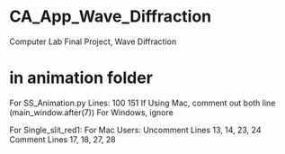 # CA_App_Wave_Diffraction
Computer Lab Final Project, Wave Diffraction

# in animation folder
For SS_Animation.py
  Lines: 100
         151
         If Using Mac, comment out both line (main_window.after(7))
         For Windows, ignore
       
For Single_slit_red1:
  For Mac Users:
                  Uncomment Lines 13, 14, 23, 24
                  Comment Lines 17, 18, 27, 28
